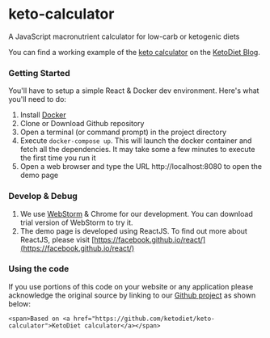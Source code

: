 # keto-calculator
A JavaScript macronutrient calculator for low-carb or ketogenic diets

You can find a working example of the [keto calculator](http://ketodietapp.com/Blog/page/KetoDiet-Buddy) on the [KetoDiet Blog](http://ketodietapp.com/Blog).

### Getting Started

You'll have to setup a simple React & Docker dev environment. Here's what you'll need to do:

1. Install [Docker](https://docs.docker.com/docker-for-mac/)
1. Clone or Download Github repository
1. Open a terminal (or command prompt) in the project directory
1. Execute `docker-compose up`. This will launch the docker container and fetch all the dependencies. It may take some a few minutes to execute the first time you run it
1. Open a web browser and type the URL http://localhost:8080 to open the demo page

### Develop & Debug

1. We use [WebStorm](https://www.jetbrains.com/webstorm/) & Chrome for our development. You can download  trial version of WebStorm to try it.
1. The demo page is developed using ReactJS. To find out more about ReactJS, please visit [https://facebook.github.io/react/](https://facebook.github.io/react/)
 

### Using the code

If you use portions of this code on your website or any application please acknowledge the original source by linking to our [Github project](https://github.com/ketodiet/keto-calculator) as shown below:

`<span>Based on <a href="https://github.com/ketodiet/keto-calculator">KetoDiet calculator</a></span>`
